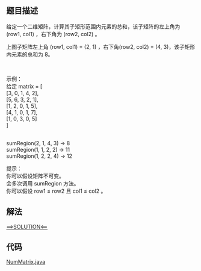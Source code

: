 ## 题目描述

给定一个二维矩阵，计算其子矩形范围内元素的总和，该子矩阵的左上角为 (row1, col1) ，右下角为 (row2, col2) 。

上图子矩阵左上角 (row1, col1) = (2, 1) ，右下角(row2, col2) = (4, 3)，该子矩形内元素的总和为 8。

 

示例：
<br>给定 matrix = [
<br>[3, 0, 1, 4, 2],
<br>[5, 6, 3, 2, 1],
<br>[1, 2, 0, 1, 5],
<br>[4, 1, 0, 1, 7],
<br>[1, 0, 3, 0, 5]
<br>]

<br>sumRegion(2, 1, 4, 3) -> 8
<br>sumRegion(1, 1, 2, 2) -> 11
<br>sumRegion(1, 2, 2, 4) -> 12

提示：
<br>你可以假设矩阵不可变。
<br>会多次调用 sumRegion 方法。
<br>你可以假设 row1 ≤ row2 且 col1 ≤ col2 。

## 解法

[==>SOLUTION<==](https://leetcode-cn.com/problems/range-sum-query-2d-immutable/solution/er-wei-qu-yu-he-jian-suo-ju-zhen-bu-ke-b-2z5n/)

## 代码

[NumMatrix.java](https://github.com/Marshal7cc/LeetCode-Java/blob/master/src/array/NumMatrix.java)

